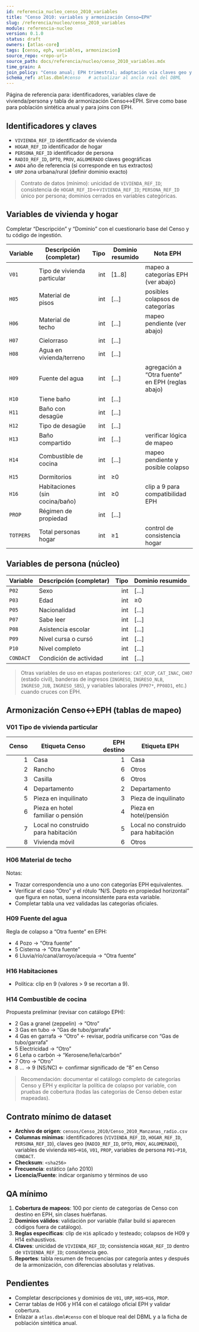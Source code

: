 ```yaml
---
id: referencia_nucleo_censo_2010_variables
title: "Censo 2010: variables y armonización Censo↔EPH"
slug: /referencia/nucleo/censo_2010_variables
module: referencia-nucleo
version: 0.1.0
status: draft
owners: [atlas-core]
tags: [censo, eph, variables, armonizacion]
source_repo: <repo-url>
source_path: docs/referencia/nucleo/censo_2010_variables.mdx
time_grain: A
join_policy: "Censo anual; EPH trimestral; adaptación vía claves geo y armonización de categorías"
schema_ref: atlas.dbml#censo   # actualizar al ancla real del DBML
---
```


Página de referencia para: identificadores, variables clave de vivienda/persona y tabla de armonización Censo↔EPH. Sirve como base para población sintética anual y para joins con EPH.

## Identificadores y claves
- `VIVIENDA_REF_ID` identificador de vivienda  
- `HOGAR_REF_ID` identificador de hogar  
- `PERSONA_REF_ID` identificador de persona  
- `RADIO_REF_ID`, `DPTO`, `PROV`, `AGLOMERADO` claves geográficas  
- `ANO4` año de referencia (si corresponde en tus extractos)  
- `URP` zona urbana/rural (definir dominio exacto)

> Contrato de datos (mínimo): unicidad de `VIVIENDA_REF_ID`; consistencia de `HOGAR_REF_ID`↔`VIVIENDA_REF_ID`; `PERSONA_REF_ID` único por persona; dominios cerrados en variables categóricas.

## Variables de vivienda y hogar
Completar “Descripción” y “Dominio” con el cuestionario base del Censo y tu código de ingestión.

| Variable | Descripción (completar) | Tipo | Dominio resumido | Nota EPH |
|---|---|---:|---|---|
| `V01` | Tipo de vivienda particular | int | [1..8] | mapeo a categorías EPH (ver abajo) |
| `H05` | Material de pisos | int | […] | posibles colapsos de categorías |
| `H06` | Material de techo | int | […] | mapeo pendiente (ver abajo) |
| `H07` | Cielorraso | int | […] |  |
| `H08` | Agua en vivienda/terreno | int | […] |  |
| `H09` | Fuente del agua | int | […] | agregación a “Otra fuente” en EPH (reglas abajo) |
| `H10` | Tiene baño | int | […] |  |
| `H11` | Baño con desagüe | int | […] |  |
| `H12` | Tipo de desagüe | int | […] |  |
| `H13` | Baño compartido | int | […] | verificar lógica de mapeo |
| `H14` | Combustible de cocina | int | […] | mapeo pendiente y posible colapso |
| `H15` | Dormitorios | int | ≥0 |  |
| `H16` | Habitaciones (sin cocina/baño) | int | ≥0 | clip a 9 para compatibilidad EPH |
| `PROP` | Régimen de propiedad | int | […] |  |
| `TOTPERS` | Total personas hogar | int | ≥1 | control de consistencia hogar |

## Variables de persona (núcleo)
| Variable | Descripción (completar) | Tipo | Dominio resumido |
|---|---|---:|---|
| `P02` | Sexo | int | […] |
| `P03` | Edad | int | ≥0 |
| `P05` | Nacionalidad | int | […] |
| `P07` | Sabe leer | int | […] |
| `P08` | Asistencia escolar | int | […] |
| `P09` | Nivel cursa o cursó | int | […] |
| `P10` | Nivel completo | int | […] |
| `CONDACT` | Condición de actividad | int | […] |

> Otras variables de uso en etapas posteriores: `CAT_OCUP`, `CAT_INAC`, `CH07` (estado civil), banderas de ingresos (`INGRESO`, `INGRESO_NLB`, `INGRESO_JUB`, `INGRESO_SBS`), y variables laborales (`PP07*`, `PP08D1`, etc.) cuando cruces con EPH.

## Armonización Censo↔EPH (tablas de mapeo)

### V01 Tipo de vivienda particular
| Censo | Etiqueta Censo | EPH destino | Etiqueta EPH |
|---:|---|---:|---|
| 1 | Casa | 1 | Casa |
| 2 | Rancho | 6 | Otros |
| 3 | Casilla | 6 | Otros |
| 4 | Departamento | 2 | Departamento |
| 5 | Pieza en inquilinato | 3 | Pieza de inquilinato |
| 6 | Pieza en hotel familiar o pensión | 4 | Pieza en hotel/pensión |
| 7 | Local no construido para habitación | 5 | Local no construido para habitación |
| 8 | Vivienda móvil | 6 | Otros |

### H06 Material de techo  <!-- TODO -->
Notas:
- Trazar correspondencia uno a uno con categorías EPH equivalentes.  
- Verificar el caso “Otro” y el rótulo “N/S. Depto en propiedad horizontal” que figura en notas, suena inconsistente para esta variable.  
- Completar tabla una vez validadas las categorías oficiales.

### H09 Fuente del agua
Regla de colapso a “Otra fuente” en EPH:
- 4 Pozo → “Otra fuente”  
- 5 Cisterna → “Otra fuente”  
- 6 Lluvia/río/canal/arroyo/acequia → “Otra fuente”

### H16 Habitaciones
- Política: clip en 9 (valores > 9 se recortan a 9).

### H14 Combustible de cocina  <!-- TODO importante -->
Propuesta preliminar (revisar con catálogo EPH):
- 2 Gas a granel (zeppelin) → “Otro”  
- 3 Gas en tubo → “Gas de tubo/garrafa”  
- 4 Gas en garrafa → “Otro”  ← revisar, podría unificarse con “Gas de tubo/garrafa”  
- 5 Electricidad → “Otro”  
- 6 Leña o carbón → “Kerosene/leña/carbón”  
- 7 Otro → “Otro”  
- 8 … → 9 (NS/NC)  ← confirmar significado de “8” en Censo

> Recomendación: documentar el catálogo completo de categorías Censo y EPH y explicitar la política de colapso por variable, con pruebas de cobertura (todas las categorías de Censo deben estar mapeadas).

## Contrato mínimo de dataset
- **Archivo de origen**: `censos/Censo_2010/Censo_2010_Manzanas_radio.csv`  
- **Columnas mínimas**: identificadores (`VIVIENDA_REF_ID`, `HOGAR_REF_ID`, `PERSONA_REF_ID`), claves geo (`RADIO_REF_ID`, `DPTO`, `PROV`, `AGLOMERADO`), variables de vivienda `H05`–`H16`, `V01`, `PROP`, variables de persona `P01`–`P10`, `CONDACT`.  
- **Checksum**: `<sha256>`  
- **Frecuencia**: estático (año 2010)  
- **Licencia/Fuente**: indicar organismo y términos de uso

## QA mínimo
1) **Cobertura de mapeos**: 100 por ciento de categorías de Censo con destino en EPH, sin clases huérfanas.  
2) **Dominios válidos**: validación por variable (fallar build si aparecen códigos fuera de catálogo).  
3) **Reglas específicas**: clip de `H16` aplicado y testeado; colapsos de H09 y H14 exhaustivos.  
4) **Claves**: unicidad de `VIVIENDA_REF_ID`; consistencia `HOGAR_REF_ID` dentro de `VIVIENDA_REF_ID`; consistencia geo.  
5) **Reportes**: tabla resumen de frecuencias por categoría antes y después de la armonización, con diferencias absolutas y relativas.

## Pendientes
- Completar descripciones y dominios de `V01`, `URP`, `H05`–`H16`, `PROP`.  
- Cerrar tablas de H06 y H14 con el catálogo oficial EPH y validar cobertura.  
- Enlazar a `atlas.dbml#censo` con el bloque real del DBML y a la ficha de población sintética anual.

